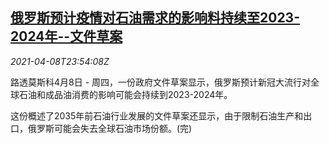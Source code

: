 <!--1617926462000-->
[俄罗斯预计疫情对石油需求的影响料持续至2023-2024年--文件草案](https://cn.reuters.com/article/russia-oil-demand-covid-0409-idCNKBS2BV3A1)
------

<div><i>2021-04-08T23:54:08Z</i></div><p>路透莫斯科4月8日 - 周四，一份政府文件草案显示，俄罗斯预计新冠大流行对全球石油和成品油消费的影响可能会持续到2023-2024年。</p><p>这份概述了2035年前石油行业发展的文件草案还显示，由于限制石油生产和出口，俄罗斯可能会失去全球石油市场份额。(完)</p>

